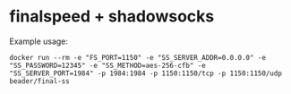 # finalspeed + shadowsocks

Example usage:

```
docker run --rm -e "FS_PORT=1150" -e "SS_SERVER_ADDR=0.0.0.0" -e "SS_PASSWORD=12345" -e "SS_METHOD=aes-256-cfb" -e "SS_SERVER_PORT=1984" -p 1984:1984 -p 1150:1150/tcp -p 1150:1150/udp beader/final-ss
```
